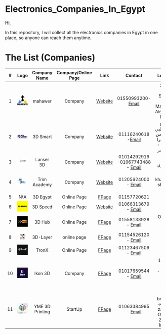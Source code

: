 
# Electronics_Companies_In_Egypt

Hi,

In this repository, I will collect all the electronics companies in Egypt in one place, so anyone can reach them anytime.

# The List (Companies)

| #     | Logo                                                                        | Company Name           | Company/Online Page | Link                                                                   | Contact                                                                  | Location                         |
| :---: | :---:                                                                       | :---:                  | :---:               | :---:                                                                  | :---:                                                                    | :---:                            |
| 1     | <img width="100%" height="100%" src="./Images/mahawer.png">                 | mahawer                | Company             | [Website](https://mahawer.xyz/)                                        | 01550993200- [Email](mailto:contact@mahawer.xyz)  | 37 El-Tahrir Square, El-Mansheya, Alexandria, Egypt.      |
| 2     | <img width="100%" height="100%" src="./Images/3DSmart.jpg">                 | 3D Smart               | Company             | [Website](https://3dsmart-shop.com/)                                   | 01116240618 -[Email](mailto:sales@3dsmart-shop.com) | ٨ شارع محمد الحلبي - متفرع من شارع شبرا الرئيسي - شبرا مصر |
| 3     | <img width="100%" height="100%" src="./Images/LANCER-01.png">               | Lanser 3D              | Company             | [Website](https://lancer3d.com/)                                       | 01014292919 -01067743488 - [Email](mailto:Lanser3d.com@gmail.com)                        | شبرا -الخلفاوي             |
| 4     | <img width="100%" height="100%" src="./Images/trim-600x600.png">            | Trim Academy           | Company             | [Website](https://trimacademy3d.com/)                                  | 01205624000 - [Email](mailto:ceo@trim-academy.com)     | 6 Al khazendar, shoubra, Egypt|
| 5     | N\A   | 3D Egypt        | Online Page | [FPage](https://www.facebook.com/3D.Egy)                                                                                                                    | 01157720621 | N/A|
| 6     | <img width="100%" height="100%" src="./Images/3Dspeed.jpg">                 | 3D Speed               | Online Page             | [Website](https://www.3d-speed.com/)                               | 01066313679 - [Email](mailto:3d.speed.egypt@gmail.com)                           | N\A|
| 7     | <img width="100%" height="100%" src="./Images/3DHUB.jpg">                   | 3D Hub                 | Online Page             | [FPage](https://www.facebook.com/3DHUB.PRO)                        | 01558133928 - [Email](mailto:3dhubproscenes@gmail.com)               | October, Giza, Egypt  |
| 8     | <img width="100%" height="100%" src="./Images/3DLayer.jpg">                 | 3D-Layer               | online page             | [FPage](https://www.facebook.com/3dlayer1)                         | 01154526120 - [Email](mailto:heshamy965@gmail.com)              | N/A                   |
| 9     | <img width="100%" height="100%" src="./Images/TronX.jpg">                   | TronX                  | Online Page             | [FPage](https://www.facebook.com/tronx1)                           | 01123467509 - [Email](mailto:tronx3dprinting@gmail.com)                          | N/A|
10       |<img width="100%" height="100%" src="./Images/Ikon3D.png">| Ikon 3D | Company | [FPage](https://www.facebook.com/Ikon3D/) | 01017659544 - [Email](mailto:Ikon3d.2025@gmail.com) | 15-احمد عسل الاريزونة - فيصل, Cairo, Egypt |
11 | <img width="100%" height="100%" src="./Images/YME.jpg"> | YME 3D Printing | StartUp | [FPage](https://www.facebook.com/YMEPlasticsEngineering) | 01063384995 - [Email](mailto:YME3dPrinting@hotmail.com) | 4 branches -> sheikh zayed, 6 October, Zayton, Imbaba |
